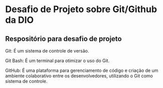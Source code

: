 # Desafio de Projeto sobre Git/Github da DIO

## Respositório para desafio de projeto 

Git: É um sistema de controle de versão.

Git Bash: É um terminal para otimizar o uso do Git.

GitHub: É uma plataforma para gerenciamento de código e criação de um ambiente colaborativo entre os desenvolvedores, utilizando o Git como sistema de controle.
